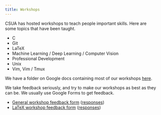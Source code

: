```yaml
---
title: Workshops
---
```


CSUA has hosted workshops to teach people important skills. Here are some topics that have been taught.

- C
- Git
- LaTeX
- Machine Learning / Deep Learning / Computer Vision
- Professional Development
- Unix
- Vim, Vim / Tmux

We have a folder on Google docs containing most of our workshops [here][workshops gdrive].

We take feedback seriously, and try to make our workshops as best as they can be. We usually use Google Forms to get feedback.

- [General workshop feedback form][workshop feedback form] ([responses][workshop feedback sheet])
- [LaTeX workshop feedback form][latex workshop feedback form] ([responses][latex workshop feedback sheet])

[workshops gdrive]: https://drive.google.com/drive/folders/0B5KGS-gRqL4qVV8yNzNwY2tjNGc?usp=sharing
[latex workshop feedback sheet]: https://docs.google.com/spreadsheets/d/1Ynk3jg2iPlg0SP9R-Yzm3Z4CO6cTKX3qGmyp_Aaa-GY/edit?usp=sharing
[latex workshop feedback form]: https://goo.gl/forms/jZ2scXEds53HrzfA3
[workshop feedback form]: https://docs.google.com/forms/d/e/1FAIpQLSem14Cxkt6O-DBaxXU4Z7qvvD6u01sywPugOPdJ-iexTIsoHw/viewform?usp=sf_link
[workshop feedback sheet]: https://docs.google.com/spreadsheets/d/1NrgcJx3PamyT0D0_UyiaosER6GA_wOYolYVIZwCQCBQ/edit?usp=sharing
